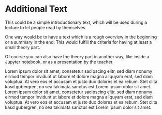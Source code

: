 # Additional Text

This could be a simple introductionary text, which will be used during a lecture to let people read by themselves.

One way would be to have a text which is a rough overview  in the beginning or a summary in the end.
This would fulfill the criteria for having at least a small theory part. 

Of course you can also have the theory part in another way, like inside a Jupyter notebook, or as a presentation by the teacher.





Lorem ipsum dolor sit amet, consetetur sadipscing elitr, sed diam nonumy eirmod tempor invidunt ut labore et dolore magna aliquyam erat, sed diam voluptua. At vero eos et accusam et justo duo dolores et ea rebum. Stet clita kasd gubergren, no sea takimata sanctus est Lorem ipsum dolor sit amet. Lorem ipsum dolor sit amet, consetetur sadipscing elitr, sed diam nonumy eirmod tempor invidunt ut labore et dolore magna aliquyam erat, sed diam voluptua. At vero eos et accusam et justo duo dolores et ea rebum. Stet clita kasd gubergren, no sea takimata sanctus est Lorem ipsum dolor sit amet.
